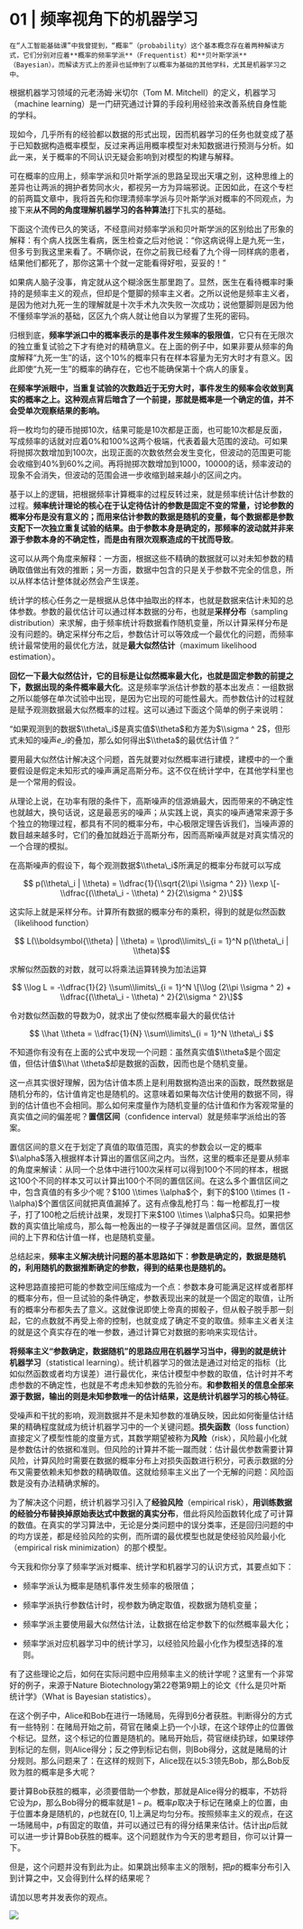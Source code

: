 # 01 | 频率视角下的机器学习

    在“人工智能基础课”中我曾提到，“概率”（probability）这个基本概念存在着两种解读方式，它们分别对应着**概率的频率学派**（Frequentist）和**贝叶斯学派**（Bayesian）。而解读方式上的差异也延伸到了以概率为基础的其他学科，尤其是机器学习之中。

根据机器学习领域的元老汤姆·米切尔（Tom M. Mitchell）的定义，机器学习（machine learning）是一门研究通过计算的手段利用经验来改善系统自身性能的学科。

现如今，几乎所有的经验都以数据的形式出现，因而机器学习的任务也就变成了基于已知数据构造概率模型，反过来再运用概率模型对未知数据进行预测与分析。如此一来，关于概率的不同认识无疑会影响到对模型的构建与解释。

可在概率的应用上，频率学派和贝叶斯学派的思路呈现出天壤之别，这种思维上的差异也让两派的拥护者势同水火，都视另一方为异端邪说。正因如此，在这个专栏的前两篇文章中，我将首先和你理清频率学派与贝叶斯学派对概率的不同观点，为接下来**从不同的角度理解机器学习的各种算法**打下扎实的基础。

下面这个流传已久的笑话，不经意间对频率学派和贝叶斯学派的区别给出了形象的解释：有个病人找医生看病，医生检查之后对他说：“你这病说得上是九死一生，但多亏到我这里来看了。不瞒你说，在你之前我已经看了九个得一同样病的患者，结果他们都死了，那你这第十个就一定能看得好啦，妥妥的！”

如果病人脑子没事，肯定就从这个糊涂医生那里跑了。显然，医生在看待概率时秉持的是频率主义的观点，但却是个蹩脚的频率主义者。之所以说他是频率主义者，是因为他对九死一生的理解就是十次手术九次失败一次成功；说他蹩脚则是因为他不懂频率学派的基础，区区九个病人就让他自以为掌握了生死的密码。

归根到底，**频率学派口中的概率表示的是事件发生频率的极限值**，它只有在无限次的独立重复试验之下才有绝对的精确意义。在上面的例子中，如果非要从频率的角度解释“九死一生”的话，这个10%的概率只有在样本容量为无穷大时才有意义。因此即使“九死一生”的概率的确存在，它也不能确保第十个病人的康复。

**在频率学派眼中，当重复试验的次数趋近于无穷大时，事件发生的频率会收敛到真实的概率之上。这种观点背后暗含了一个前提，那就是概率是一个确定的值，并不会受单次观察结果的影响。**

将一枚均匀的硬币抛掷10次，结果可能是10次都是正面，也可能10次都是反面，写成频率的话就对应着0%和100%这两个极端，代表着最大范围的波动。可如果将抛掷次数增加到100次，出现正面的次数依然会发生变化，但波动的范围更可能会收缩到40%到60%之间。再将抛掷次数增加到1000，10000的话，频率波动的现象不会消失，但波动的范围会进一步收缩到越来越小的区间之内。

基于以上的逻辑，把根据频率计算概率的过程反转过来，就是频率统计估计参数的过程。**频率统计理论的核心在于认定待估计的参数是固定不变的常量，讨论参数的概率分布是没有意义的；而用来估计参数的数据是随机的变量，每个数据都是参数支配下一次独立重复试验的结果。由于参数本身是确定的，那频率的波动就并非来源于参数本身的不确定性，而是由有限次观察造成的干扰而导致**。

这可以从两个角度来解释：一方面，根据这些不精确的数据就可以对未知参数的精确取值做出有效的推断；另一方面，数据中包含的只是关于参数不完全的信息，所以从样本估计整体就必然会产生误差。

统计学的核⼼任务之一是根据从总体中抽取出的样本，也就是数据来估计未知的总体参数。参数的最优估计可以通过样本数据的分布，也就是**采样分布**（sampling distribution）来求解，由于频率统计将数据看作随机变量，所以计算采样分布是没有问题的。确定采样分布之后，参数估计可以等效成一个最优化的问题，而频率统计最常使用的最优化方法，就是**最大似然估计**（maximum likelihood estimation）。

**回忆一下最大似然估计，它的目标是让似然概率最大化，也就是固定参数的前提之下，数据出现的条件概率最大化**。这是频率学派估计参数的基本出发点：一组数据之所以能够在单次试验中出现，是因为它出现的可能性最大。而参数估计的过程就是赋予观测数据最大似然概率的过程。这可以通过下面这个简单的例子来说明：

“如果观测到的数据$\\theta\_i$是真实值$\\theta$和方差为$\\sigma ^ 2$，但形式未知的噪声$e\_i$的叠加，那么如何得出$\\theta$的最优估计值？”

要用最大似然估计解决这个问题，首先就要对似然概率进行建模，建模中的一个重要假设是假定未知形式的噪声满足高斯分布。这不仅在统计学中，在其他学科里也是一个常用的假设。

从理论上说，在功率有限的条件下，高斯噪声的信源熵最大，因而带来的不确定性也就越大，换句话说，这是最恶劣的噪声；从实践上说，真实的噪声通常来源于多个独立的物理过程，都具有不同的概率分布，中心极限定理告诉我们，当噪声源的数目越来越多时，它们的叠加就趋近于高斯分布，因而高斯噪声就是对真实情况的一个合理的模拟。

在高斯噪声的假设下，每个观测数据$\\theta\_i$所满足的概率分布就可以写成

$$ p(\\theta\_i | \\theta) = \\dfrac{1}{\\sqrt{2\\pi \\sigma ^ 2}} \\exp \[-\\dfrac{(\\theta\_i - \\theta) ^ 2}{2\\sigma ^ 2}\]$$

这实际上就是采样分布。计算所有数据的概率分布的乘积，得到的就是似然函数（likelihood function）

$$ L(\\boldsymbol{\\theta} | \\theta) = \\prod\\limits\_{i = 1}^N p(\\theta\_i | \\theta)$$

求解似然函数的对数，就可以将乘法运算转换为加法运算

$$ \\log L = -\\dfrac{1}{2} \\sum\\limits\_{i = 1}^N \[\\log (2\\pi \\sigma ^ 2) + \\dfrac{(\\theta\_i - \\theta) ^ 2}{2\\sigma ^ 2}\]$$

令对数似然函数的导数为0，就求出了使似然概率最大的最优估计

$$ \\hat \\theta = \\dfrac{1}{N} \\sum\\limits\_{i = 1}^N \\theta\_i $$

不知道你有没有在上面的公式中发现一个问题：虽然真实值$\\theta$是个固定值，但估计值$\\hat \\theta$却是数据的函数，因而也是个随机变量。

这一点其实很好理解，因为估计值本质上是利用数据构造出来的函数，既然数据是随机分布的，估计值肯定也是随机的。这意味着如果每次估计使用的数据不同，得到的估计值也不会相同。那么如何来度量作为随机变量的估计值和作为客观常量的真实值之间的偏差呢？**置信区间**（confidence interval）就是频率学派给出的答案。

置信区间的意义在于划定了真值的取值范围，真实的参数会以一定的概率$\\alpha$落入根据样本计算出的置信区间之内。当然，这里的概率还是要从频率的角度来解读：从同一个总体中进行100次采样可以得到100个不同的样本，根据这100个不同的样本又可以计算出100个不同的置信区间。在这么多个置信区间之中，包含真值的有多少个呢？$100 \\times \\alpha$个，剩下的$100 \\times (1 - \\alpha)$个置信区间就把真值漏掉了。这有点像乱枪打鸟：每一枪都乱打一梭子，打了100枪之后统计战果，发现打下来$100 \\times \\alpha$只鸟。如果把参数的真实值比喻成鸟，那么每一枪轰出的一梭子子弹就是置信区间。显然，置信区间的上下界和估计值一样，也是随机变量。

总结起来，**频率主义解决统计问题的基本思路如下：参数是确定的，数据是随机的，利用随机的数据推断确定的参数，得到的结果也是随机的。**

这种思路直接把可能的参数空间压缩成为一个点：参数本身可能满足这样或者那样的概率分布，但一旦试验的条件确定，参数表现出来的就是一个固定的取值，让所有的概率分布都失去了意义。这就像说即使上帝真的掷骰子，但从骰子脱手那一刻起，它的点数就不再受上帝的控制，也就变成了确定不变的取值。频率主义者关注的就是这个真实存在的唯一参数，通过计算它对数据的影响来实现估计。

**将频率主义“参数确定，数据随机”的思路应用在机器学习当中，得到的就是统计机器学习**（statistical learning）。统计机器学习的做法是通过对给定的指标（比如似然函数或者均方误差）进行最优化，来估计模型中参数的取值，估计时并不考虑参数的不确定性，也就是不考虑未知参数的先验分布。**和参数相关的信息全部来源于数据，输出的则是未知参数唯一的估计结果，这是统计机器学习的核心特征**。

受噪声和干扰的影响，观测数据并不是未知参数的准确反映，因此如何衡量估计结果的精确程度就成为统计机器学习中的一个关键问题。**损失函数**（loss function）直接定义了模型性能的度量方式，其数学期望被称为**风险**（risk），风险最小化就是参数估计的依据和准则。但风险的计算并不能一蹴而就：估计最优参数需要计算风险，计算风险时需要在数据的概率分布上对损失函数进行积分，可表示数据的分布又需要依赖未知参数的精确取值。这就给频率主义出了一个无解的问题：风险函数是没有办法精确求解的。

为了解决这个问题，统计机器学习引入了**经验风险**（empirical risk），**用训练数据的经验分布替换掉原始表达式中数据的真实分布**，借此将风险函数转化成了可计算的数值。在真实的学习算法中，无论是分类问题中的误分类率，还是回归问题的中的均方误差，都是经验风险的实例，而所谓的最优模型也就是使经验风险最小化（empirical risk minimization）的那个模型。

今天我和你分享了频率学派对概率、统计学和机器学习的认识方式，其要点如下：

*   频率学派认为概率是随机事件发生频率的极限值；
    
*   频率学派执行参数估计时，视参数为确定取值，视数据为随机变量；
    
*   频率学派主要使用最大似然估计法，让数据在给定参数下的似然概率最大化；
    
*   频率学派对应机器学习中的统计学习，以经验风险最小化作为模型选择的准则。
    

有了这些理论之后，如何在实际问题中应用频率主义的统计学呢？这里有一个非常好的例子，来源于Nature Biotechnology第22卷第9期上的论文《什么是贝叶斯统计学》（What is Bayesian statistics）。

在这个例子中，Alice和Bob在进行一场赌局，先得到6分者获胜。判断得分的方式有一些特别：在赌局开始之前，荷官在赌桌上扔一个小球，在这个球停止的位置做个标记。显然，这个标记的位置是随机的。赌局开始后，荷官继续扔球，如果球停到标记的左侧，则Alice得分；反之停到标记右侧，则Bob得分，这就是赌局的计分规则。那么问题来了：在这样的规则下，Alice现在以5:3领先Bob，那么Bob反败为胜的概率是多大呢？

要计算Bob获胜的概率，必须要借助一个参数，那就是Alice得分的概率，不妨将它设为$p$，那么Bob得分的概率就是$1 - p$。概率$p$取决于标记在赌桌上的位置，由于位置本身是随机的，$p$也就在\[0, 1\]上满足均匀分布。按照频率主义的观点，在这一场赌局中，$p$有固定的取值，并可以通过已有的得分结果来估计。估计出$p$后就可以进一步计算Bob获胜的概率。这个问题就作为今天的思考题目，你可以计算一下。

但是，这个问题并没有到此为止。如果跳出频率主义的限制，把$p$的概率分布引入到计算之中，又会得到什么样的结果呢？

请加以思考并发表你的观点。

![](https://static001.geekbang.org/resource/image/a7/58/a7a64ab55c83c7a1c2519a6dc777cb58.jpg)
    